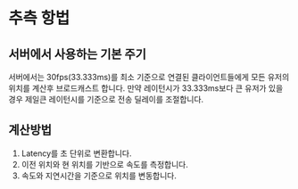 # 추측 항법

## 서버에서 사용하는 기본 주기
서버에서는 30fps(33.333ms)를 최소 기준으로 연결된 클라이언트들에게 모든 유저의 위치를 계산후 브로드캐스트 합니다.
만약 레이턴시가 33.333ms보다 큰 유저가 있을 경우 제일큰 레이턴시를 기준으로 전송 딜레이를 조절합니다.

## 계산방법

1. Latency를 초 단위로 변환합니다.
2. 이전 위치와 현 위치를 기반으로 속도를 측정합니다.
3. 속도와 지연시간을 기준으로 위치를 변동합니다.

